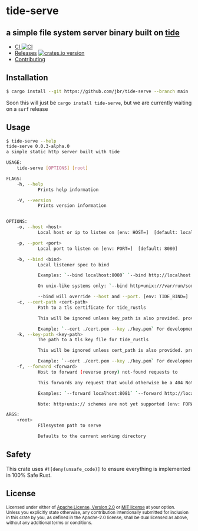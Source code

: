 # tide-serve
## a simple file system server binary built on [tide](https://github.com/http-rs/tide)

* [CI ![CI][ci-badge]][ci]
* [Releases][releases] [![crates.io version][version-badge]][lib-rs]
* [Contributing][contributing]

[ci]: https://github.com/jbr/tide-serve/actions?query=workflow%3ACI
[ci-badge]: https://github.com/jbr/tide-serve/workflows/CI/badge.svg
[releases]: https://github.com/jbr/tide-serve/releases
[contributing]: https://github.com/jbr/tide-serve/blob/master/.github/CONTRIBUTING.md
[lib-rs]: https://lib.rs/tide-serve
[version-badge]: https://img.shields.io/crates/v/tide-serve.svg?style=flat-square

## Installation

```sh
$ cargo install --git https://github.com/jbr/tide-serve --branch main
```
Soon this will just be `cargo install tide-serve`, but we are currently waiting on a `surf` release

## Usage

```sh
$ tide-serve --help
tide-serve 0.0.3-alpha.0
a simple static http server built with tide

USAGE:
    tide-serve [OPTIONS] [root]

FLAGS:
    -h, --help
            Prints help information

    -V, --version
            Prints version information


OPTIONS:
    -o, --host <host>
            Local host or ip to listen on [env: HOST=]  [default: localhost]

    -p, --port <port>
            Local port to listen on [env: PORT=]  [default: 8080]

    -b, --bind <bind>
            Local listener spec to bind

            Examples: `--bind localhost:8080` `--bind http://localhost:8080` `--bind [::1]:1213`

            On unix-like systems only: `--bind http+unix:///var/run/some.socket` `--bind http+unix://./tmp/socket`

            --bind will override --host and --port. [env: TIDE_BIND=]
    -c, --cert-path <cert-path>
            Path to a tls certificate for tide_rustls

            This will be ignored unless key_path is also provided. providing both key_path and cert_path enables tls.

            Example: `--cert ./cert.pem --key ./key.pem` For development, try using mkcert [env: CERT_PATH=]
    -k, --key-path <key-path>
            The path to a tls key file for tide_rustls

            This will be ignored unless cert_path is also provided. providing both key_path and cert_path enables tls.

            Example: `--cert ./cert.pem --key ./key.pem` For development, try using mkcert [env: KEY_PATH=]
    -f, --forward <forward>
            Host to forward (reverse proxy) not-found requests to

            This forwards any request that would otherwise be a 404 Not Found to the specified listener spec.

            Examples: `--forward localhost:8081` `--forward http://localhost:8081` `--forward https://localhost:8081`

            Note: http+unix:// schemes are not yet supported [env: FORWARD=]

ARGS:
    <root>
            Filesystem path to serve

            Defaults to the current working directory
```

## Safety
This crate uses ``#![deny(unsafe_code)]`` to ensure everything is implemented in
100% Safe Rust.

## License

<sup>
Licensed under either of <a href="LICENSE-APACHE">Apache License, Version
2.0</a> or <a href="LICENSE-MIT">MIT license</a> at your option.
</sup>

<br/>

<sub>
Unless you explicitly state otherwise, any contribution intentionally submitted
for inclusion in this crate by you, as defined in the Apache-2.0 license, shall
be dual licensed as above, without any additional terms or conditions.
</sub>
